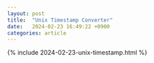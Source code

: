 ```yaml
---
layout: post
title:  "Unix Timestamp Converter"
date:   2024-02-23 16:49:22 +0900
categories: article
---
```


<html>
<head>
  <title></title>
</head>
<body>
  {% include 2024-02-23-unix-timestamp.html %}
  <script src="{{ site.baseurl }}/assets/js/2024/02/23/unix-timestamp.js">
</body>
</html>
